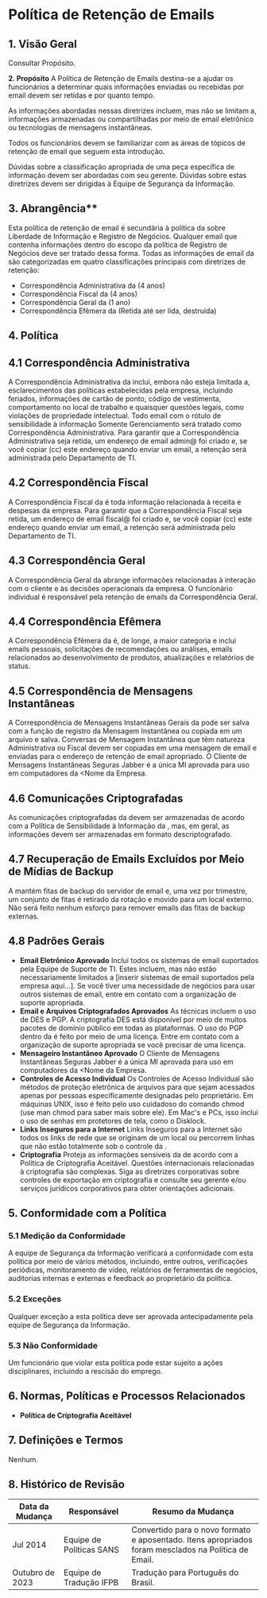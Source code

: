 # Política de Retenção de Emails

## 1. Visão Geral
Consultar Propósito.

**2. Propósito**
A Política de Retenção de Emails destina-se a ajudar os funcionários a determinar quais informações enviadas ou recebidas por email devem ser retidas e por quanto tempo.

As informações abordadas nessas diretrizes incluem, mas não se limitam a, informações armazenadas ou compartilhadas por meio de email eletrônico ou tecnologias de mensagens instantâneas.

Todos os funcionários devem se familiarizar com as áreas de tópicos de retenção de email que seguem esta introdução.

Dúvidas sobre a classificação apropriada de uma peça específica de informação devem ser abordadas com seu gerente. Dúvidas sobre estas diretrizes devem ser dirigidas à Equipe de Segurança da Informação.

## 3. Abrangência**
Esta política de retenção de email é secundária à política da <Nome da Empresa> sobre Liberdade de Informação e Registro de Negócios. Qualquer email que contenha informações dentro do escopo da política de Registro de Negócios deve ser tratado dessa forma. Todas as informações de email da <Nome da Empresa> são categorizadas em quatro classificações principais com diretrizes de retenção:
- Correspondência Administrativa da <Nome da Empresa> (4 anos)
- Correspondência Fiscal da <Nome da Empresa> (4 anos)
- Correspondência Geral da <Nome da Empresa> (1 ano)
- Correspondência Efêmera da <Nome da Empresa> (Retida até ser lida, destruída)

## 4. Política
## 4.1 Correspondência Administrativa
A Correspondência Administrativa da <Nome da Empresa> inclui, embora não esteja limitada a, esclarecimentos das políticas estabelecidas pela empresa, incluindo feriados, informações de cartão de ponto, código de vestimenta, comportamento no local de trabalho e quaisquer questões legais, como violações de propriedade intelectual. Todo email com o rótulo de sensibilidade à informação Somente Gerenciamento será tratado como Correspondência Administrativa. Para garantir que a Correspondência Administrativa seja retida, um endereço de email admin@<Nome da Empresa> foi criado e, se você copiar (cc) este endereço quando enviar um email, a retenção será administrada pelo Departamento de TI.
## 4.2 Correspondência Fiscal
A Correspondência Fiscal da <Nome da Empresa> é toda informação relacionada à receita e despesas da empresa. Para garantir que a Correspondência Fiscal seja retida, um endereço de email fiscal@<Nome da Empresa> foi criado e, se você copiar (cc) este endereço quando enviar um email, a retenção será administrada pelo Departamento de TI.
## 4.3 Correspondência Geral
A Correspondência Geral da <Nome da Empresa> abrange informações relacionadas à interação com o cliente e às decisões operacionais da empresa. O funcionário individual é responsável pela retenção de emails da Correspondência Geral.
## 4.4 Correspondência Efêmera
A Correspondência Efêmera da <Nome da Empresa> é, de longe, a maior categoria e inclui emails pessoais, solicitações de recomendações ou análises, emails relacionados ao desenvolvimento de produtos, atualizações e relatórios de status.
## 4.5 Correspondência de Mensagens Instantâneas
A Correspondência de Mensagens Instantâneas Gerais da <Nome da Empresa> pode ser salva com a função de registro da Mensagem Instantânea ou copiada em um arquivo e salva. Conversas de Mensagem Instantânea que têm natureza Administrativa ou Fiscal devem ser copiadas em uma mensagem de email e enviadas para o endereço de retenção de email apropriado. O Cliente de Mensagens Instantâneas Seguras Jabber é a única MI aprovada para uso em computadores da <Nome da Empresa.
## 4.6 Comunicações Criptografadas
As comunicações criptografadas da <Nome da Empresa> devem ser armazenadas de acordo com a Política de Sensibilidade à Informação da <Nome da Empresa>, mas, em geral, as informações devem ser armazenadas em formato descriptografado.
## 4.7 Recuperação de Emails Excluídos por Meio de Mídias de Backup
A <Nome da Empresa> mantém fitas de backup do servidor de email e, uma vez por trimestre, um conjunto de fitas é retirado da rotação e movido para um local externo. Não será feito nenhum esforço para remover emails das fitas de backup externas.
## 4.8 Padrões Gerais
- **Email Eletrônico Aprovado**
Inclui todos os sistemas de email suportados pela Equipe de Suporte de TI. Estes incluem, mas não estão necessariamente limitados a [inserir sistemas de email suportados pela empresa aqui...]. Se você tiver uma necessidade de negócios para usar outros sistemas de email, entre em contato com a organização de suporte apropriada.
- **Email e Arquivos Criptografados Aprovados**
As técnicas incluem o uso de DES e PGP. A criptografia DES está disponível por meio de muitos pacotes de domínio público em todas as plataformas. O uso do PGP dentro da <Nome da Empresa> é feito por meio de uma licença. Entre em contato com a organização de suporte apropriada se você precisar de uma licença.
- **Mensageiro Instantâneo Aprovado**
O Cliente de Mensagens Instantâneas Seguras Jabber é a única MI aprovada para uso em computadores da <Nome da Empresa.
- **Controles de Acesso Individual**
Os Controles de Acesso Individual são métodos de proteção eletrônica de arquivos para que sejam acessados apenas por pessoas especificamente designadas pelo proprietário. Em máquinas UNIX, isso é feito pelo uso cuidadoso do comando chmod (use man chmod para saber mais sobre ele). Em Mac's e PCs, isso inclui o uso de senhas em protetores de tela, como o Disklock.
- **Links Inseguros para a Internet**
Links Inseguros para a Internet são todos os links de rede que se originam de um local ou percorrem linhas que não estão totalmente sob o controle da <Nome da Empresa>.
- **Criptografia**
Proteja as informações sensíveis da <Nome da Empresa> de acordo com a Política de Criptografia Aceitável. Questões internacionais relacionadas à criptografia são complexas. Siga as diretrizes corporativas sobre controles de exportação em criptografia e consulte seu gerente e/ou serviços jurídicos corporativos para obter orientações adicionais.

## 5. Conformidade com a Política
### 5.1 Medição da Conformidade
A equipe de Segurança da Informação verificará a conformidade com esta política por meio de vários métodos, incluindo, entre outros, verificações periódicas, monitoramento de vídeo, relatórios de ferramentas de negócios, auditorias internas e externas e feedback ao proprietário da política.

### 5.2 Exceções
Qualquer exceção a esta política deve ser aprovada antecipadamente pela equipe de Segurança da Informação.

### 5.3 Não Conformidade
Um funcionário que violar esta política pode estar sujeito a ações disciplinares, incluindo a rescisão do emprego.

## 6. Normas, Políticas e Processos Relacionados
- **Política de Criptografia Aceitável**

## 7. Definições e Termos
Nenhum.


## 8. Histórico de Revisão
Data da Mudança | Responsável | Resumo da Mudança
 --- | --- | --- |
 Jul 2014 |	Equipe de Políticas SANS |	Convertido para o novo formato e aposentado. Itens apropriados foram mesclados na Política de Email.
Outubro de 2023 | Equipe de Tradução IFPB | Tradução para Português do Brasil.


